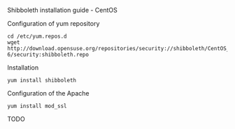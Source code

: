 Shibboleth installation guide - CentOS

Configuration of yum repository

```
cd /etc/yum.repos.d
wget http://download.opensuse.org/repositories/security://shibboleth/CentOS_CentOS-6/security:shibboleth.repo
```

Installation

```
yum install shibboleth
```

Configuration of the Apache

```
yum install mod_ssl
```

TODO
